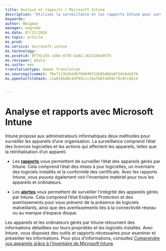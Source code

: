 ```yaml
---
title: Analyse et rapports | Microsoft Intune
description: "Utilisez la surveillance et les rapports Intune pour surveiller l’état des appareils de votre organisation."
keywords: 
author: Nbigman
manager: angrobe
ms.date: 07/21/2016
ms.topic: article
ms.prod: 
ms.service: microsoft-intune
ms.technology: 
ms.assetid: 0f7dc155-cb8e-477b-ba02-2623194a9575
ms.reviewer: pbala
ms.suite: ems
translationtype: Human Translation
ms.sourcegitcommit: 79e7113b2b4d5f0d049f22b05db0a8f24e4de570
ms.openlocfilehash: c1a810bd8c6df05ccc35efbbfd4d9cfdc8fcd614


---
```


# Analyse et rapports avec Microsoft Intune
Intune propose aux administrateurs informatiques deux méthodes pour surveiller les appareils d’une organisation. La surveillance comprend l’état des licences logicielles et les actions qui affectent les appareils, telles que la réinitialisation d’un appareil.

-   Les **[rapports](../deploy-use/understand-microsoft-intune-operations-by-using-reports.md)** vous permettent de surveiller l’état des appareils gérés par Intune. Cela comprend l’état des mises à jour logicielles, un inventaire des logiciels installés et la conformité des certificats.
     Avec les rapports Intune, vous pouvez également voir l’inventaire matériel pour tous les appareils et ordinateurs.

-   Les **[alertes](../deploy-use/get-notified-by-alerts.md)** vous permettent de surveiller l’intégrité des appareils gérés par Intune. Cela comprend l’état Endpoint Protection et des avertissements pour vous prévenir de la présence de logiciels malveillants, ainsi que des avertissements liés à la connectivité réseau ou au manque d’espace disque.

Les appareils et les ordinateurs gérés par Intune retournent des informations détaillées sur leurs propriétés et les logiciels installés. Avec Intune, vous disposez des outils et rapports nécessaires pour examiner et présenter les informations. Pour plus d’informations, consultez [Comprendre vos appareils grâce à l’inventaire de Microsoft Intune](../deploy-use/understand-your-devices-with-inventory-in-microsoft-intune.md).



<!--HONumber=Aug16_HO3-->



